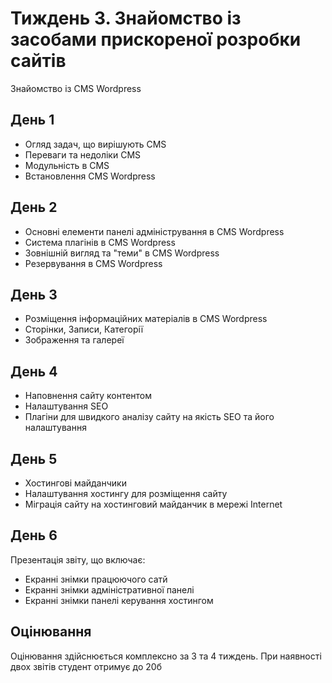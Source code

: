 # Тиждень 3. Знайомство із засобами прискореної розробки сайтів

Знайомство із CMS Wordpress

## День 1
- Огляд задач, що вирішують CMS
- Переваги та недоліки CMS
- Модульність в CMS
- Встановлення CMS Wordpress

## День 2
- Основні елементи панелі адміністрування в CMS Wordpress
- Система плагінів в CMS Wordpress
- Зовнішній вигляд та "теми" в CMS Wordpress
- Резервування в CMS Wordpress

## День 3
- Розміщення інформаційних матеріалів в CMS Wordpress
- Сторінки, Записи, Категорії
- Зображення та галереї

## День 4
- Наповнення сайту контентом
- Налаштування SEO
- Плагіни для швидкого аналізу сайту на якість SEO та його налаштування

## День 5
- Хостингові майданчики
- Налаштування хостингу для розміщення сайту
- Міграція сайту на хостинговий майданчик в мережі Internet

## День 6
Презентація звіту, що включає:
- Екранні знімки працюючого сатй
- Екранні знімки адміністративної панелі
- Екранні знімки панелі керування хостингом

## Оцінювання
Оцінювання здійснюється комплексно за 3 та 4 тиждень. При наявності двох звітів студент отримує до 20б
